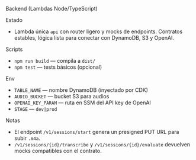 Backend (Lambdas Node/TypeScript)

Estado
- Lambda única `api` con router ligero y mocks de endpoints. Contratos estables, lógica lista para conectar con DynamoDB, S3 y OpenAI.

Scripts
- `npm run build` — compila a `dist/`
- `npm test` — tests básicos (opcional)

Env
- `TABLE_NAME` — nombre DynamoDB (inyectado por CDK)
- `AUDIO_BUCKET` — bucket S3 para audios
- `OPENAI_KEY_PARAM` — ruta en SSM del API key de OpenAI
- `STAGE` — `dev|prod`

Notas
- El endpoint `/v1/sessions/start` genera un presigned PUT URL para subir `.m4a`.
- `/v1/sessions/{id}/transcribe` y `/v1/sessions/{id}/evaluate` devuelven mocks compatibles con el contrato.

